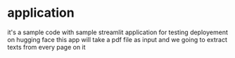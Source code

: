 # application
it's a sample code with sample streamlit application for testing deployement on hugging face
this app will take a pdf file as input and we going to extract texts from every page on it

